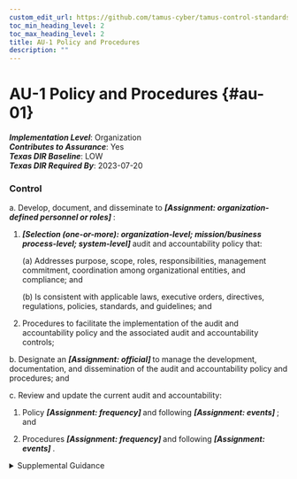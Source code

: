 ```yaml
---
custom_edit_url: https://github.com/tamus-cyber/tamus-control-standards/tree/main/content/tamus.edu/TAMUS_profile.xml
toc_min_heading_level: 2
toc_max_heading_level: 2
title: AU-1 Policy and Procedures
description: ""
---
```


# AU-1 Policy and Procedures {#au-01}

_**Implementation Level**_: Organization\
_**Contributes to Assurance**_: Yes\
_**Texas DIR Baseline**_: LOW\
_**Texas DIR Required By**_: 2023-07-20

### Control



a. Develop, document, and disseminate to <strong title="au-1_prm_1"> <em>[Assignment: organization-defined personnel or roles]</em> </strong>:

1. <strong title="au-01_odp.03"> <em>[Selection (one-or-more): organization-level; mission/business process-level; system-level]</em> </strong> audit and accountability policy that:

    (a) Addresses purpose, scope, roles, responsibilities, management commitment, coordination among organizational entities, and compliance; and

    (b) Is consistent with applicable laws, executive orders, directives, regulations, policies, standards, and guidelines; and

2. Procedures to facilitate the implementation of the audit and accountability policy and the associated audit and accountability controls;

b. Designate an <strong title="au-01_odp.04"> <em>[Assignment: official]</em> </strong> to manage the development, documentation, and dissemination of the audit and accountability policy and procedures; and

c. Review and update the current audit and accountability:

1. Policy <strong title="au-01_odp.05"> <em>[Assignment: frequency]</em> </strong> and following <strong title="au-01_odp.06"> <em>[Assignment: events]</em> </strong> ; and

2. Procedures <strong title="au-01_odp.07"> <em>[Assignment: frequency]</em> </strong> and following <strong title="au-01_odp.08"> <em>[Assignment: events]</em> </strong>.


<details><summary>Supplemental Guidance</summary>Audit and accountability policy and procedures address the controls in the AU family that are implemented within systems and organizations. The risk management strategy is an important factor in establishing such policies and procedures. Policies and procedures contribute to security and privacy assurance. Therefore, it is important that security and privacy programs collaborate on the development of audit and accountability policy and procedures. Security and privacy program policies and procedures at the organization level are preferable, in general, and may obviate the need for mission- or system-specific policies and procedures. The policy can be included as part of the general security and privacy policy or be represented by multiple policies that reflect the complex nature of organizations. Procedures can be established for security and privacy programs, for mission or business processes, and for systems, if needed. Procedures describe how the policies or controls are implemented and can be directed at the individual or role that is the object of the procedure. Procedures can be documented in system security and privacy plans or in one or more separate documents. Events that may precipitate an update to audit and accountability policy and procedures include assessment or audit findings, security incidents or breaches, or changes in applicable laws, executive orders, directives, regulations, policies, standards, and guidelines. Simply restating controls does not constitute an organizational policy or procedure.</details>
